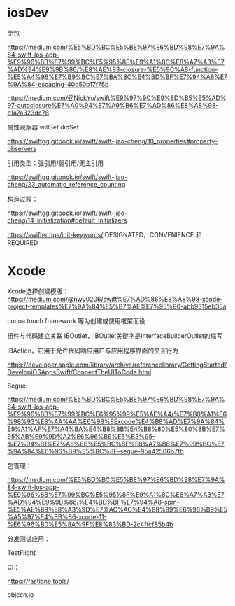 # iosDev

閉包

https://medium.com/%E5%BD%BC%E5%BE%97%E6%BD%98%E7%9A%84-swift-ios-app-%E9%96%8B%E7%99%BC%E5%95%8F%E9%A1%8C%E8%A7%A3%E7%AD%94%E9%9B%86/%E8%AE%93-closure-%E5%9C%A8-function-%E5%A4%96%E7%B9%BC%E7%BA%8C%E4%BD%BF%E7%94%A8%E7%9A%84-escaping-40d50b17f75b

https://medium.com/@NickYu/swift%E9%97%9C%E9%8D%B5%E5%AD%97-autoclosure%E7%A0%94%E7%A9%B6%E7%AD%86%E8%A8%98-e1a7a323dc78

属性观察器 willSet didSet

https://swiftgg.gitbook.io/swift/swift-jiao-cheng/10_properties#property-observers

引用类型：强引用/弱引用/无主引用

https://swiftgg.gitbook.io/swift/swift-jiao-cheng/23_automatic_reference_counting

构造过程：

https://swiftgg.gitbook.io/swift/swift-jiao-cheng/14_initialization#default_initializers

https://swifter.tips/init-keywords/  DESIGNATED，CONVENIENCE 和 REQUIRED

# Xcode

Xcode选择创建模版：https://medium.com/@nwy0206/swift%E7%AD%86%E8%A8%98-xcode-project-templates%E7%9A%84%E5%B7%AE%E7%95%B0-abb9315eb35a

cocoa touch framework 等为创建或使用框架而设

组件与代码建立关联 IBOutlet，IBOutlet关键字是InterfaceBuilderOutlet的缩写

IBAction，它用于允许代码响应用户与应用程序界面的交互行为

https://developer.apple.com/library/archive/referencelibrary/GettingStarted/DevelopiOSAppsSwift/ConnectTheUIToCode.html

Segue:

https://medium.com/%E5%BD%BC%E5%BE%97%E6%BD%98%E7%9A%84-swift-ios-app-%E9%96%8B%E7%99%BC%E6%95%99%E5%AE%A4/%E7%B0%A1%E6%98%93%E8%AA%AA%E6%98%8Excode%E4%B8%AD%E7%9A%84%E9%A1%AF%E7%A4%BA%E4%B8%8B%E4%B8%80%E5%80%8B%E7%95%AB%E9%9D%A2%E6%96%B9%E6%B3%95-%E7%94%B1%E7%A8%8B%E5%BC%8F%E8%A7%B8%E7%99%BC%E7%9A%84%E6%96%B9%E5%BC%8F-segue-95a42506b7fb

包管理：

https://medium.com/%E5%BD%BC%E5%BE%97%E6%BD%98%E7%9A%84-swift-ios-app-%E9%96%8B%E7%99%BC%E5%95%8F%E9%A1%8C%E8%A7%A3%E7%AD%94%E9%9B%86/%E4%BD%BF%E7%94%A8-spm-%E5%AE%89%E8%A3%9D%E7%AC%AC%E4%B8%89%E6%96%B9%E5%A5%97%E4%BB%B6-xcode-11-%E6%96%B0%E5%8A%9F%E8%83%BD-2c4ffcf85b4b

分发测试应用：

TestFlight

CI：

https://fastlane.tools/

objccn.io
